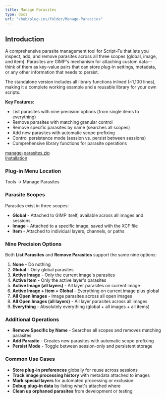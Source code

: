 ```yaml
---
title: Manage Parasites
type: docs
url: "/hub/plug-ins/folder/Manage-Parasites"
---
```


## Introduction

A comprehensive parasite management tool for Script-Fu that lets you inspect, add, and remove parasites across all three scopes (global, image, and item). Parasites are GIMP's mechanism for attaching custom data—think of them as key-value pairs that can store plug-in settings, metadata, or any other information that needs to persist.

The standalone version includes all library functions inlined (~1,100 lines), making it a complete working example and a reusable library for your own scripts.

**Key Features:**

- List parasites with nine precision options (from single items to everything)
- Remove parasites with matching granular control
- Remove specific parasites by name (searches all scopes)
- Add new parasites with automatic scope prefixing
- Control persistence mode (session vs. persist between sessions)
- Comprehensive library functions for parasite operations

[manage-parasites.zip](../../../../downloads/manage-parasites.zip)  
[Installation](../#installation)  

### Plug-in Menu Location

Tools -> Manage Parasites

### Parasite Scopes

Parasites exist in three scopes:

- **Global** - Attached to GIMP itself, available across all images and sessions
- **Image** - Attached to a specific image, saved with the XCF file
- **Item** - Attached to individual layers, channels, or paths

### Nine Precision Options

Both **List Parasites** and **Remove Parasites** support the same nine options:

1. **None** - Do nothing
2. **Global** - Only global parasites
3. **Active Image** - Only the current image's parasites
4. **Active Item** - Only the active layer's parasites
5. **Active Image (all layers)** - All layer parasites on current image
6. **Active Image + Item + Global** - Everything on current image plus global
7. **All Open Images** - Image parasites across all open images
8. **All Open Images (all layers)** - All layer parasites across all images
9. **Everything** - Absolutely everything (global + all images + all items)

### Additional Operations

- **Remove Specific by Name** - Searches all scopes and removes matching parasites
- **Add Parasite** - Creates new parasites with automatic scope prefixing
- **Persist Mode** - Toggle between session-only and persistent storage

### Common Use Cases

- **Store plug-in preferences** globally for reuse across sessions
- **Track image processing history** with metadata attached to images
- **Mark special layers** for automated processing or exclusion
- **Debug plug-in data** by listing what's attached where
- **Clean up orphaned parasites** from development or testing
